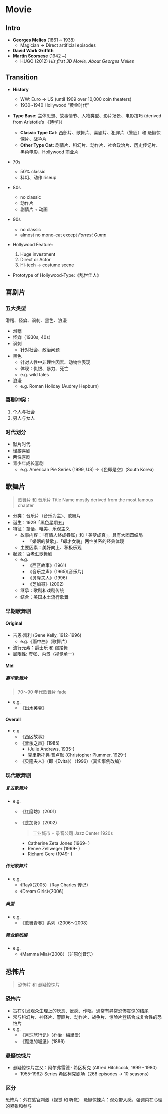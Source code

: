 # Movie

## Intro
- **Georges Melies** (1861 ~ 1938)
    - Magician -> Direct artificial episodes
- **David Wark Griffith**
- **Martin Scorsese** (1942 ~)
    - HUGO (2012) *His first 3D Movie, About Georges Melies*

## Transition
- **History**
    - WW: Euro -> US (until 1909 over 10,000 coin theaters)
    - 1930~1940 Hollywood “黄金时代”
- **Type Base:** 主体思想、故事情节、人物类型、影片场景、电影技巧 (derived from Aristotle‘s 《诗学》）
    - **Classic Type Cat:** 西部片、歌舞片、喜剧片、犯罪片（警匪）和 悬疑惊悚片、战争片
    - **Other Type Cat:** 剧情片、科幻片、动作片、社会政治片、历史传记片、黑色电影、Hollywood 商业片

- 70s
    - 50% classic
    - 科幻、动作 riseup
- 80s 
    - no classic 
    - 动作片
    - 剧情片 + 动画
- 90s
    - no classic
    - almost no mono-cat except *Forrest Gump*

- Hollywood Feature:
    1. Huge investment
    2. Direct or Actor
    3. Hi-tech -> costume scene

- Prototype of Hollywood-Type:《乱世佳人》

## 喜剧片
### 五大类型
滑稽、怪癖、讽刺、黑色、浪漫

- 滑稽 
- 怪癖（1930s, 40s）
- 讽刺
    - 针对社会、政治问题
- 黑色
    - 针对人性中非理性因素、动物性表现
    - 体现：仇恨、暴力、死亡 
    - e.g. wild tales
- 浪漫
    - e.g. Roman Holiday (Audrey Hepburn)

### 喜剧冲突：
1. 个人与社会
2. 男人与女人 

### 时代划分
- 默片时代
- 怪癖喜剧
- 两性喜剧
- 青少年成长喜剧
    - e.g. American Pie Series (1999, US) ->《色即是空》(South Korea)

## 歌舞片
> 歌舞片 和 音乐片
> Title Name mostly derived from the most famous chapter

- 分类：音乐片（音乐为主）、歌舞片
- 诞生：1929「黑色星期五」
- 特征：童话、唯美、乐观主义
    - 故事内容：「有情人终成眷属」和「美梦成真」，具有大团圆结局
        - 「婚姻的赞歌」、「郎才女貌」两性关系的经典体现
    - 主要因素：美好向上、积极乐观
- 起源：百老汇歌舞剧
    - e.g. 
        - 《西区故事》(1961)
        - 《音乐之声》(1965)[音乐片]
        - 《贝隆夫人》(1996)
        - 《芝加哥》(2002)
    - 继承：歌剧和戏剧传统
    - 结合：美国本土流行歌舞

### 早期歌舞剧
#### Original
- 吉恩·凯利 (Gene Kelly, 1912-1996)
    - e.g.《雨中曲》（歌舞片）
- 流行元素：爵士乐 和 踢踏舞
- 局限性: 夸张、内景（视觉单一）

#### Mid

##### 豪华歌舞片
> 70～90 年代歌舞片 fade

- e.g. 
    - 《出水芙蓉》


#### Overall
- e.g.
    - 《西区故事》
    - 《音乐之声》(1965) 
        - (Julie Andrews, 1935-)
        - 克里斯托弗·普卢默 (Christopher Plummer, 1929-)
    - 《贝隆夫人》（即《Evita》）（1996）（真实事例改编） 

### 现代歌舞剧
##### 复古歌舞片
- e.g. 
    - 《红磨坊》（2001）
    - 《芝加哥》（2002）
        
        > 工业城市 + 录音公司
        > Jazz Center 1920s
        - Catherine Zeta Jones (1969- )
        - Renee Zellweger (1969- )
        - Richard Gere (1949- )

##### 传记歌舞片
- e.g.
    - 《Ray》（2005）（Ray Charles 传记）
    - 《Dream Girls》（2006）

##### 典型
- e.g. 
    - 《歌舞青春》系列（2006～2008）

##### 舞台剧改编
- e.g.
    - 《Mamma Mia》（2008）（非原创音乐）


## 恐怖片
> 恐怖片 和 悬疑惊悚片

### 恐怖片
- 旨在引发观众生理上的厌恶、反感、作呕，通常有异常恐怖震惊的结尾
- 常与科幻片、神怪片、警匪片、动作片、战争片、惊险片登结合成复合性的恐怕片
- e.g.
    - 《月球旅行记》（乔治 · 梅里爱） 
    - 《魔鬼的城堡》（1896） 
    
### 悬疑惊悚片
- 悬疑惊悚片之父：阿尔弗雷德 · 希区柯克 (Alfred Hitchcock, 1899 - 1980)
    - 1955-1962: Series 希区柯克剧场（268 episodes -> 10 seasons）
    
### 区分
恐怖片：外在感官刺激（视觉 和 听觉）
悬疑惊悚片：观众带入感，强调内在心理的紧张和参与


